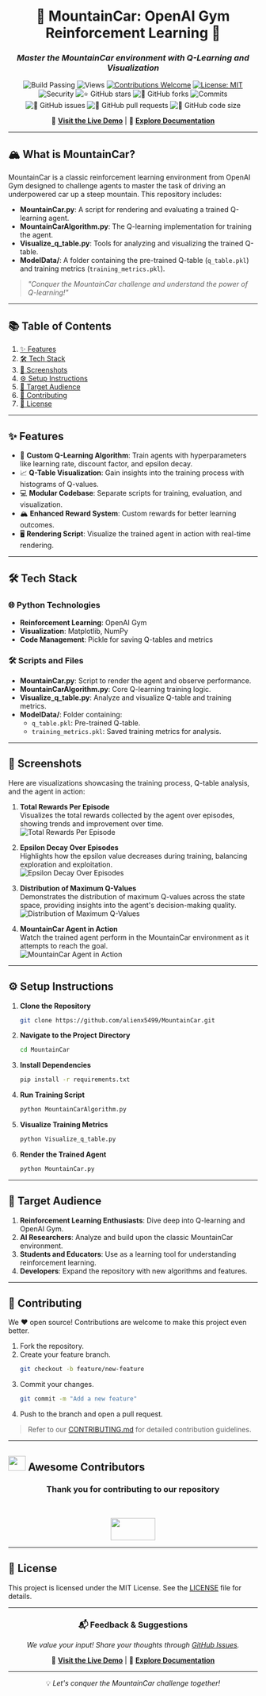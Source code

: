 
<div align="center">

# 🌟 **MountainCar: OpenAI Gym Reinforcement Learning** 🌟  
### *Master the MountainCar environment with Q-Learning and Visualization*

![Build Passing](https://img.shields.io/badge/build-passing-success?style=flat-square)
![Views](https://hits.dwyl.com/alienx5499/MountainCar.svg)
[![Contributions Welcome](https://img.shields.io/badge/contributions-welcome-brightgreen.svg?style=flat-square)](https://github.com/alienx5499/MountainCar/blob/main/CONTRIBUTING.md)
[![License: MIT](https://custom-icon-badges.herokuapp.com/github/license/alienx5499/mountaincar?logo=law&logoColor=white)](https://github.com/alienx5499/MountainCar/blob/main/LICENSE)
![Security](https://snyk.io/test/github/dwyl/hapi-auth-jwt2/badge.svg?targetFile=package.json)
![⭐ GitHub stars](https://img.shields.io/github/stars/alienx5499/MountainCar?style=social)
![🍴 GitHub forks](https://img.shields.io/github/forks/alienx5499/MountainCar?style=social)
![Commits](https://badgen.net/github/commits/alienx5499/MountainCar)
![🐛 GitHub issues](https://img.shields.io/github/issues/alienx5499/MountainCar)
![📂 GitHub pull requests](https://img.shields.io/github/issues-pr/alienx5499/MountainCar)
![💾 GitHub code size](https://img.shields.io/github/languages/code-size/alienx5499/MountainCar)

🔗 **[Visit the Live Demo](#-screenshots)** | 📑 **[Explore Documentation](#)**

</div>

---

## **🏔️ What is MountainCar?**

MountainCar is a classic reinforcement learning environment from OpenAI Gym designed to challenge agents to master the task of driving an underpowered car up a steep mountain. This repository includes:
- **MountainCar.py**: A script for rendering and evaluating a trained Q-learning agent.
- **MountainCarAlgorithm.py**: The Q-learning implementation for training the agent.
- **Visualize_q_table.py**: Tools for analyzing and visualizing the trained Q-table.
- **ModelData/**: A folder containing the pre-trained Q-table (`q_table.pkl`) and training metrics (`training_metrics.pkl`).

> *"Conquer the MountainCar challenge and understand the power of Q-learning!"*

---

## **📚 Table of Contents**
1. [✨ Features](#-features)
2. [🛠️ Tech Stack](#️-tech-stack)
3. [📸 Screenshots](#-screenshots)
4. [⚙️ Setup Instructions](#️-setup-instructions)
5. [🎯 Target Audience](#-target-audience)
6. [🤝 Contributing](#-contributing)
7. [📜 License](#-license)

---

## **✨ Features**  
- 🚗 **Custom Q-Learning Algorithm**: Train agents with hyperparameters like learning rate, discount factor, and epsilon decay.
- 📈 **Q-Table Visualization**: Gain insights into the training process with histograms of Q-values.
- 💻 **Modular Codebase**: Separate scripts for training, evaluation, and visualization.
- 🏔️ **Enhanced Reward System**: Custom rewards for better learning outcomes.
- 🖥️ **Rendering Script**: Visualize the trained agent in action with real-time rendering.

---

## **🛠️ Tech Stack**

### 🌐 **Python Technologies**
- **Reinforcement Learning**: OpenAI Gym
- **Visualization**: Matplotlib, NumPy
- **Code Management**: Pickle for saving Q-tables and metrics

### 🛠️ **Scripts and Files**
- **MountainCar.py**: Script to render the agent and observe performance.
- **MountainCarAlgorithm.py**: Core Q-learning training logic.
- **Visualize_q_table.py**: Analyze and visualize Q-table and training metrics.
- **ModelData/**: Folder containing:
  - `q_table.pkl`: Pre-trained Q-table.
  - `training_metrics.pkl`: Saved training metrics for analysis.

---

## **📸 Screenshots**
Here are visualizations showcasing the training process, Q-table analysis, and the agent in action:

1. **Total Rewards Per Episode**  
   Visualizes the total rewards collected by the agent over episodes, showing trends and improvement over time.  
   ![Total Rewards Per Episode](https://github.com/user-attachments/assets/8b4cf6f8-083c-4f9e-b136-37f157e5d892)

2. **Epsilon Decay Over Episodes**  
   Highlights how the epsilon value decreases during training, balancing exploration and exploitation.  
   ![Epsilon Decay Over Episodes](https://github.com/user-attachments/assets/c4ef1a48-45af-4820-bfb3-3412d62fcbfe)

3. **Distribution of Maximum Q-Values**  
   Demonstrates the distribution of maximum Q-values across the state space, providing insights into the agent's decision-making quality.  
   ![Distribution of Maximum Q-Values](https://github.com/user-attachments/assets/d09e7b79-bf1c-4c12-a261-1c969481d8e5)

4. **MountainCar Agent in Action**  
   Watch the trained agent perform in the MountainCar environment as it attempts to reach the goal.  
   ![MountainCar Agent in Action](https://github.com/user-attachments/assets/461d68fa-96c9-47d3-ab58-6cc98dfe8afc)  

---

## **⚙️ Setup Instructions**

1. **Clone the Repository**
   ```bash
   git clone https://github.com/alienx5499/MountainCar.git
   ```
2. **Navigate to the Project Directory**
   ```bash
   cd MountainCar
   ```
3. **Install Dependencies**
   ```bash
   pip install -r requirements.txt
   ```
4. **Run Training Script**
   ```bash
   python MountainCarAlgorithm.py
   ```
5. **Visualize Training Metrics**
   ```bash
   python Visualize_q_table.py
   ```
6. **Render the Trained Agent**
   ```bash
   python MountainCar.py
   ```

---

## **🎯 Target Audience**

1. **Reinforcement Learning Enthusiasts**: Dive deep into Q-learning and OpenAI Gym.
2. **AI Researchers**: Analyze and build upon the classic MountainCar environment.
3. **Students and Educators**: Use as a learning tool for understanding reinforcement learning.
4. **Developers**: Expand the repository with new algorithms and features.

---

## **🤝 Contributing**

We ❤️ open source! Contributions are welcome to make this project even better.  
1. Fork the repository.  
2. Create your feature branch.  
   ```bash
   git checkout -b feature/new-feature
   ```
3. Commit your changes.  
   ```bash
   git commit -m "Add a new feature"
   ```
4. Push to the branch and open a pull request.

> Refer to our [CONTRIBUTING.md](CONTRIBUTING.md) for detailed contribution guidelines.

---

## <img src="https://fonts.gstatic.com/s/e/notoemoji/latest/1f31f/512.webp" width="35" height="30"> Awesome Contributors

<div align="center">
	<h3>Thank you for contributing to our repository</h3><br>
	<p align="center">
		<a href="https://github.com/alienx5499/MountainCar/contributors">
			<img src="https://contrib.rocks/image?repo=alienx5499/MountainCar" width="90" height="45" />
		</a>
	</p>
</div>

---

## **📜 License**

This project is licensed under the MIT License. See the [LICENSE](LICENSE) file for details.

---

<div align="center">

### 📬 **Feedback & Suggestions**
*We value your input! Share your thoughts through [GitHub Issues](https://github.com/alienx5499/MountainCar/issues).*


🔗 **[Visit the Live Demo](#-screenshots)** | 📑 **[Explore Documentation](#)** 

---


💡 *Let's conquer the MountainCar challenge together!*

</div>
